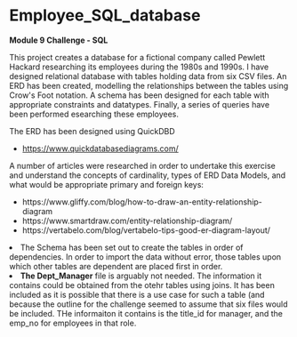 # Employee_SQL_database
<b>Module 9 Challenge - SQL</b>

This project creates a database for a fictional company called Pewlett Hackard researching its employees during the 1980s and 1990s. I have designed relational database with tables holding data from six CSV files. An ERD has been created, modelling the relationships between the tables using Crow's Foot notation.
A schema has been designed for each table with appropriate constraints and datatypes. Finally, a series of queries have been performed esearching these employees.

The ERD has been designed using QuickDBD <ul><li>https://www.quickdatabasediagrams.com/</li></ul>
A number of articles were researched in order to undertake this exercise and understand the concepts of cardinality, types of ERD Data Models, and what would be appropriate primary and foreign keys:
<ul><li>https://www.gliffy.com/blog/how-to-draw-an-entity-relationship-diagram</li><li>
https://www.smartdraw.com/entity-relationship-diagram/</li><li>
https://vertabelo.com/blog/vertabelo-tips-good-er-diagram-layout/</li></ul>

<li>The Schema has been set out to create the tables in order of dependencies. In order to import the data without error, those tables upon which other tables are dependent  are placed first in order.</li><li>
<b>The Dept_Manager</b> file is arguably not needed. The information it contains could be obtained from the otehr tables using joins. It has been included as it is possible that there is a use case for such a table (and because the outline for the challenge seemed to assume that six files would be included. THe informaiton it contains is the title_id for manager, and the emp_no for employees in that role.
